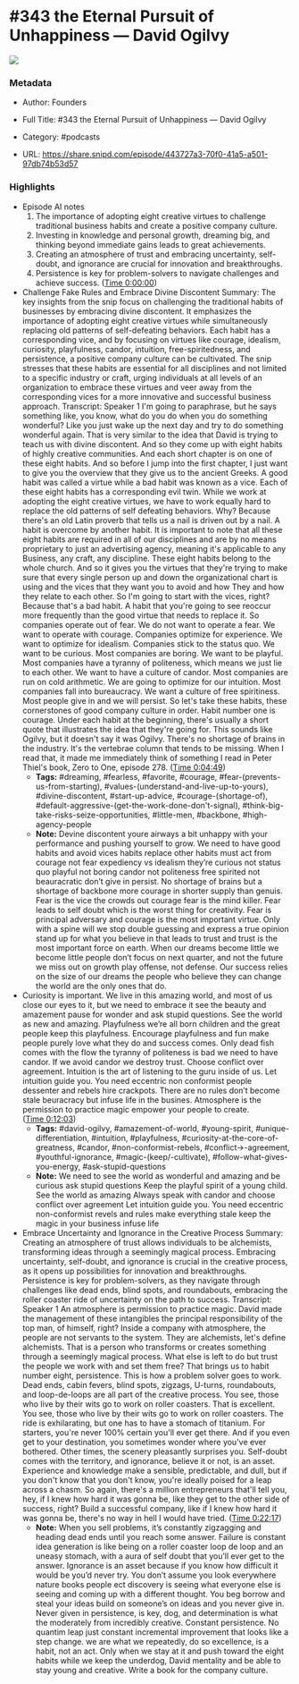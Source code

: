 # #343 the Eternal Pursuit of Unhappiness —  David Ogilvy

![](https://wsrv.nl/?url=https%3A%2F%2Fimage.simplecastcdn.com%2Fimages%2F57933a1d-c5a9-4040-9aca-e766ae2ec0eb%2F721c2dd0-f766-4405-a701-dcd9179d4a5b%2F3000x3000%2F1495013501artwork.jpg%3Faid%3Drss_feed&w=100&h=100)

### Metadata

- Author: Founders
- Full Title: #343 the Eternal Pursuit of Unhappiness —  David Ogilvy
- Category: #podcasts



- URL: https://share.snipd.com/episode/443727a3-70f0-41a5-a501-97db74b53d57

### Highlights

- Episode AI notes
  1. The importance of adopting eight creative virtues to challenge traditional business habits and create a positive company culture.
  2. Investing in knowledge and personal growth, dreaming big, and thinking beyond immediate gains leads to great achievements.
  3. Creating an atmosphere of trust and embracing uncertainty, self-doubt, and ignorance are crucial for innovation and breakthroughs.
  4. Persistence is key for problem-solvers to navigate challenges and achieve success. ([Time 0:00:00](https://share.snipd.com/episode-takeaways/c0d05864-36a0-497f-b9b2-099a8164f49e))
- Challenge Fake Rules and Embrace Divine Discontent
  Summary:
  The key insights from the snip focus on challenging the traditional habits of businesses by embracing divine discontent.
  It emphasizes the importance of adopting eight creative virtues while simultaneously replacing old patterns of self-defeating behaviors. Each habit has a corresponding vice, and by focusing on virtues like courage, idealism, curiosity, playfulness, candor, intuition, free-spiritedness, and persistence, a positive company culture can be cultivated.
  The snip stresses that these habits are essential for all disciplines and not limited to a specific industry or craft, urging individuals at all levels of an organization to embrace these virtues and veer away from the corresponding vices for a more innovative and successful business approach.
  Transcript:
  Speaker 1
  I'm going to paraphrase, but he says something like, you know, what do you do when you do something wonderful? Like you just wake up the next day and try to do something wonderful again. That is very similar to the idea that David is trying to teach us with divine discontent. And so they come up with eight habits of highly creative communities. And each short chapter is on one of these eight habits. And so before I jump into the first chapter, I just want to give you the overview that they give us to the ancient Greeks. A good habit was called a virtue while a bad habit was known as a vice. Each of these eight habits has a corresponding evil twin. While we work at adopting the eight creative virtues, we have to work equally hard to replace the old patterns of self defeating behaviors. Why? Because there's an old Latin proverb that tells us a nail is driven out by a nail. A habit is overcome by another habit. It is important to note that all these eight habits are required in all of our disciplines and are by no means proprietary to just an advertising agency, meaning it's applicable to any Business, any craft, any discipline. These eight habits belong to the whole church. And so it gives you the virtues that they're trying to make sure that every single person up and down the organizational chart is using and the vices that they want you to avoid and how They and how they relate to each other. So I'm going to start with the vices, right? Because that's a bad habit. A habit that you're going to see reoccur more frequently than the good virtue that needs to replace it. So companies operate out of fear. We do not want to operate a fear. We want to operate with courage. Companies optimize for experience. We want to optimize for idealism. Companies stick to the status quo. We want to be curious. Most companies are boring. We want to be playful. Most companies have a tyranny of politeness, which means we just lie to each other. We want to have a culture of candor. Most companies are run on cold arithmetic. We are going to optimize for our intuition. Most companies fall into bureaucracy. We want a culture of free spiritiness. Most people give in and we will persist. So let's take these habits, these cornerstones of good company culture in order. Habit number one is courage. Under each habit at the beginning, there's usually a short quote that illustrates the idea that they're going for. This sounds like Ogilvy, but it doesn't say it was Ogilvy. There's no shortage of brains in the industry. It's the vertebrae column that tends to be missing. When I read that, it made me immediately think of something I read in Peter Thiel's book, Zero to One, episode 278. ([Time 0:04:49](https://share.snipd.com/snip/bf3bbc05-2175-4d07-9600-f844c1c41a52))
    - **Tags:** #dreaming, #fearless, #favorite, #courage, #fear-(prevents-us-from-starting), #values-(understand-and-live-up-to-yours), #divine-discontent, #start-up-advice, #courage-(shortage-of), #default-aggressive-(get-the-work-done-don't-signal), #think-big-take-risks-seize-opportunities, #little-men, #backbone, #high-agency-people
    - **Note:** Devine discontent youre airways a bit unhappy with your performance and pushing yourself to grow. We need to have good habits and avoid vices habits replace other habits must act from courage not fear expediency vs idealism they’re curious not status quo playful not boring candor not politeness free spirited not beauracratic don’t give in persist. No shortage of brains but a shortage of backbone more courage in shorter supply than genuis. Fear is the vice the crowds out courage fear is the mind killer. Fear leads to self doubt which is the worst thing for creativity. Fear is principal adversary and courage is the most important virtue. Only with a spine will we stop double guessing and express a true opinion stand up for what you believe in that leads to trust and trust is the most important force on earth. When our dreams become little we become little people don’t focus on next quarter, and not the future we miss out on growth play offense, not defense. Our success relies on the size of our dreams the people who believe they can change the world are the only ones that do.
- Curiosity is important. We live in this amazing world, and most of us close our eyes to it, but we need to embrace it see the beauty and amazement pause for wonder and ask stupid questions. See the world as new and amazing. Playfulness we’re all born children and the great people keep this playfulness. Encourage playfulness and fun make people purely love what they do and success comes. Only dead fish comes with the flow the tyranny of politeness is bad we need to have candor. If we avoid candor we destroy trust. Choose conflict over agreement. Intuition is the art of listening to the guru inside of us. Let intuition guide you. You need eccentric non conformist people dessenter and rebels hire crackpots. There are no rules don’t become stale beuracracy but infuse life in the busines. Atmosphere is the permission to practice magic empower your people to create. ([Time 0:12:03](https://share.snipd.com/snip/b3aac9a2-1ce6-45b2-9cb5-cc52649f7e84))
    - **Tags:** #david-ogilvy, #amazement-of-world, #young-spirit, #unique-differentiation, #intuition, #playfulness, #curiosity-at-the-core-of-greatness, #candor, #non-conformist-rebels, #conflict->-agreement, #youthful-ignorance, #magic-(keep/-cultivate), #follow-what-gives-you-energy, #ask-stupid-questions
    - **Note:** We need to see the world as wonderful and amazing and be curious ask stupid questions
      Keep the playful spirit of a young child. See the world as amazing
      Always speak with candor and choose conflict over agreement
      Let intuition guide you.
      You need eccentric non-conformist revels and rules make everything stale keep the magic in your business infuse life
- Embrace Uncertainty and Ignorance in the Creative Process
  Summary:
  Creating an atmosphere of trust allows individuals to be alchemists, transforming ideas through a seemingly magical process.
  Embracing uncertainty, self-doubt, and ignorance is crucial in the creative process, as it opens up possibilities for innovation and breakthroughs. Persistence is key for problem-solvers, as they navigate through challenges like dead ends, blind spots, and roundabouts, embracing the roller coaster ride of uncertainty on the path to success.
  Transcript:
  Speaker 1
  An atmosphere is permission to practice magic. David made the management of these intangibles the principal responsibility of the top man, of himself, right? Inside a company with atmosphere, the people are not servants to the system. They are alchemists, let's define alchemists. That is a person who transforms or creates something through a seemingly magical process. What else is left to do but trust the people we work with and set them free? That brings us to habit number eight, persistence. This is how a problem solver goes to work. Dead ends, cabin fevers, blind spots, zigzags, U-turns, roundabouts, and loop-de-loops are all part of the creative process. You see, those who live by their wits go to work on roller coasters. That is excellent. You see, those who live by their wits go to work on roller coasters. The ride is exhilarating, but one has to have a stomach of titanium. For starters, you're never 100% certain you'll ever get there. And if you even get to your destination, you sometimes wonder where you've ever bothered. Other times, the scenery pleasantly surprises you. Self-doubt comes with the territory, and ignorance, believe it or not, is an asset. Experience and knowledge make a sensible, predictable, and dull, but if you don't know that you don't know, you're ideally poised for a leap across a chasm. So again, there's a million entrepreneurs that'll tell you, hey, if I knew how hard it was gonna be, like they get to the other side of success, right? Build a successful company, like if I knew how hard it was gonna be, there's no way in hell I would have tried. ([Time 0:22:17](https://share.snipd.com/snip/cd94dae8-be3c-44e1-b776-d9c89bff5261))
    - **Note:** When you sell problems, it’s constantly zigzagging and heading dead ends until you reach some answer. Failure is constant idea generation is like being on a roller coaster loop de loop and an uneasy stomach, with a aura of self doubt that you’ll ever get to the answer. Ignorance is an asset because if you know how difficult it would be you’d never try. You don’t assume you look everywhere nature books people ect discovery is seeing what everyone else is seeing and coming up with a different thought. You beg borrow and steal your ideas build on someone’s on ideas and you never give in. Never given in persistence, is key, dog, and determination is what the moderately from incredibly creative. Constant persistence. No quantim leap just constant incremental improvement that looks like a step change. we are what we repeatedly, do so excellence, is a habit, not an act. Only when we stay at it and push toward the eight habits while we keep the underdog, David mentality and be able to stay young and creative. Write a book for the company culture.
